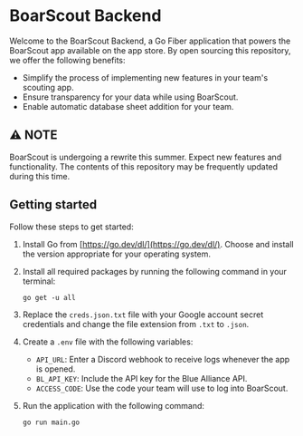 # BoarScout Backend

Welcome to the BoarScout Backend, a Go Fiber application that powers the BoarScout app available on the app store. By open sourcing this repository, we offer the following benefits:

- Simplify the process of implementing new features in your team's scouting app.
- Ensure transparency for your data while using BoarScout.
- Enable automatic database sheet addition for your team.

## :warning: NOTE
BoarScout is undergoing a rewrite this summer. Expect new features and functionality. The contents of this repository may be frequently updated during this time.

## Getting started

Follow these steps to get started:

1. Install Go from [https://go.dev/dl/](https://go.dev/dl/). Choose and install the version appropriate for your operating system.
2. Install all required packages by running the following command in your terminal:

    ```shell
    go get -u all
    ```

3. Replace the `creds.json.txt` file with your Google account secret credentials and change the file extension from `.txt` to `.json`.
4. Create a `.env` file with the following variables:
    - `API_URL`: Enter a Discord webhook to receive logs whenever the app is opened.
    - `BL_API_KEY`: Include the API key for the Blue Alliance API.
    - `ACCESS_CODE`: Use the code your team will use to log into BoarScout.

5. Run the application with the following command:

    ```shell
    go run main.go
    ```
